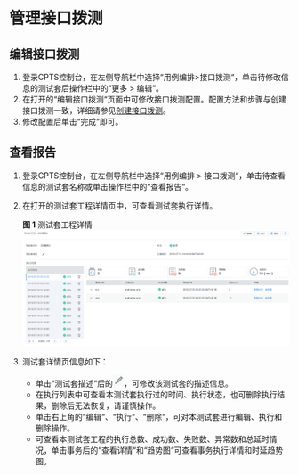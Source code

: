 # 管理接口拨测<a name="cpts_01_0005"></a>

## 编辑接口拨测<a name="section1618161512222"></a>

1.  登录CPTS控制台，在左侧导航栏中选择“用例编排\>接口拨测“，单击待修改信息的测试套后操作栏中的“更多 \> 编辑“。
2.  在打开的“编辑接口拨测“页面中可修改接口拨测配置。配置方法和步骤与创建接口拨测一致，详细请参见[创建接口拨测](创建接口拨测.md)。
3.  修改配置后单击“完成“即可。

## 查看报告<a name="section7435923102720"></a>

1.  登录CPTS控制台，在左侧导航栏中选择“用例编排 \> 接口拨测“，单击待查看信息的测试套名称或单击操作栏中的“查看报告“。
2.  在打开的测试套工程详情页中，可查看测试套执行详情。

    **图 1**  测试套工程详情<a name="fig497741693112"></a>  
    ![](figures/测试套工程详情.png "测试套工程详情")

3.  测试套详情页信息如下：
    -   单击“测试套描述“后的![](figures/icon-edit.png)，可修改该测试套的描述信息。
    -   在执行列表中可查看本测试套执行过的时间、执行状态，也可删除执行结果，删除后无法恢复，请谨慎操作。
    -   单击右上角的“编辑“、“执行“、“删除“，可对本测试套进行编辑、执行和删除操作。
    -   可查看本测试套工程的执行总数、成功数、失败数、异常数和总延时情况，单击事务后的“查看详情“和“趋势图“可查看事务执行详情和时延趋势图。


